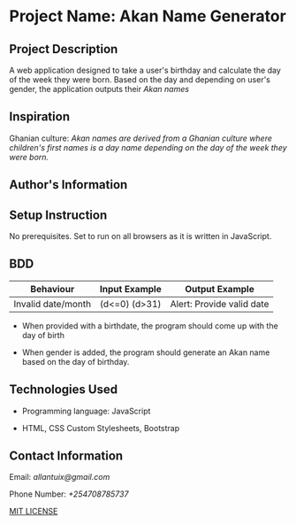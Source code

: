 # Project Name: Akan Name Generator

## Project Description

A web application designed to take a user's birthday and calculate the day of the week they were born. Based on the day and depending on user's gender, the application outputs their *Akan names*

## Inspiration

Ghanian culture: _Akan names are derived from a Ghanian culture where children's first names is a day name depending on the day of the week they were born._

## Author's Information

## Setup Instruction

No prerequisites. Set to run on all browsers as it is written in JavaScript.

## BDD

| Behaviour | Input Example | Output Example|
|-----------|---------------|---------------|
| Invalid date/month | (d<=0) (d>31) | Alert: Provide valid date|

- When provided with a birthdate, the program should come up with the day of birth

- When gender is added, the program should generate an Akan name based on the day of birthday.

## Technologies Used

- Programming language: JavaScript

- HTML, CSS Custom Stylesheets, Bootstrap

## Contact Information

Email: _allantuix@gmail.com_

Phone Number: _+254708785737_

[MIT LICENSE](https://raw.githubusercontent.com/Allantuikong/akan-name-generator/master/LICENSE)
